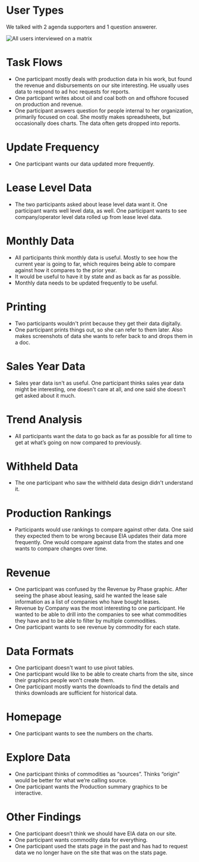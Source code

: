 # User Types
We talked with 2 agenda supporters and 1 question answerer.

![All users interviewed on a matrix](https://github.com/ONRR/research/edit/master/nrrd-research/23_timelyturkey_oct2018_interim_interviews/OctInterviews_UserTypes.PNG)

# Task Flows
* One participant mostly deals with production data in his work, but found the revenue and disbursements on our site interesting. He usually uses data to respond to ad hoc requests for reports.
* One participant writes about oil and coal both on and offshore focused on production and revenue.
* One participant answers question for people internal to her organization, primarily focused on coal. She mostly makes spreadsheets, but occasionally does charts. The data often gets dropped into reports.

# Update Frequency
* One participant wants our data updated more frequently.

# Lease Level Data
* The two participants asked about lease level data want it.  One participant wants well level data, as well.  One participant wants to see company/operator level data rolled up from lease level data.

# Monthly Data
* All participants think monthly data is useful.  Mostly to see how the current year is going to far, which requires being able to compare against how it compares to the prior year.
* It would be useful to have it by state and as back as far as possible.
* Monthly data needs to be updated frequently to be useful.

# Printing
* Two participants wouldn't print because they get their data digitally.
* One participant prints things out, so she can refer to them later.  Also makes screenshots of data she wants to refer back to and drops them in a doc.

# Sales Year Data
* Sales year data isn't as useful.  One participant thinks sales year data might be interesting, one doesn't care at all, and one said she doesn't get asked about it much.

# Trend Analysis
* All participants want the data to go back as far as possible for all time to get at what’s going on now compared to previously.

# Withheld Data
* The one participant who saw the withheld data design didn't understand it.  

# Production Rankings
* Participants would use rankings to compare against other data.  One said they expected them to be wrong because EIA updates their data more frequently. One would compare against data from the states and one wants to compare changes over time.

# Revenue
* One participant was confused by the Revenue by Phase graphic.  After seeing the phase about leasing, said he wanted the lease sale information as a list of companies who have bought leases.
* Revenue by Company was the most interesting to one participant.  He wanted to be able to drill into the companies to see what commodities they have and to be able to filter by multiple commodities.
* One participant wants to see revenue by commodity for each state.

# Data Formats
* One participant doesn't want to use pivot tables.
* One participant would like to be able to create charts from the site, since their graphics people won't create them.
* One participant mostly wants the downloads to find the details and thinks downloads are sufficient for historical data.

# Homepage
* One participant wants to see the numbers on the charts.

# Explore Data
* One participant thinks of commodities as “sources”.  Thinks “origin” would be better for what we’re calling source.
* One participant wants the Production summary graphics to be interactive.

# Other Findings
* One participant doesn’t think we should have EIA data on our site.
* One participant wants commodity data for everything.
* One participant used the stats page in the past and has had to request data we no longer have on the site that was on the stats page.

